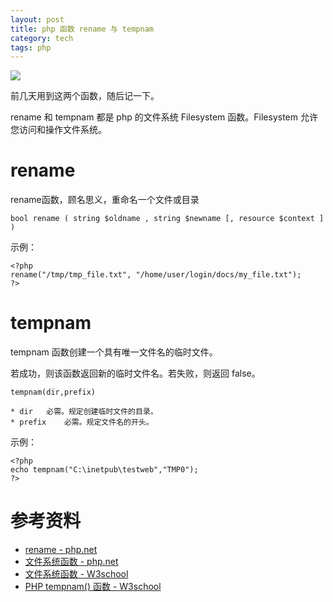 ```yaml
---
layout: post
title: php 函数 rename 与 tempnam
category: tech
tags: php
---
```


![](https://cdn.kelu.org/blog/tags/php.jpg)

前几天用到这两个函数，随后记一下。

rename 和 tempnam 都是 php 的文件系统 Filesystem 函数。Filesystem 允许您访问和操作文件系统。

# rename

rename函数，顾名思义，重命名一个文件或目录

    bool rename ( string $oldname , string $newname [, resource $context ] )
    
示例：

    <?php
    rename("/tmp/tmp_file.txt", "/home/user/login/docs/my_file.txt");
    ?>
    
    
# tempnam

tempnam 函数创建一个具有唯一文件名的临时文件。

若成功，则该函数返回新的临时文件名。若失败，则返回 false。

    tempnam(dir,prefix)
    
    * dir	必需。规定创建临时文件的目录。
    * prefix	必需。规定文件名的开头。

示例：

    <?php
    echo tempnam("C:\inetpub\testweb","TMP0");
    ?> 
    
# 参考资料
    
* [rename - php.net](http://php.net/manual/zh/function.rename.php)
* [文件系统函数 - php.net](http://php.net/manual/zh/ref.filesystem.php)
* [文件系统函数 - W3school](http://www.w3school.com.cn/php/php_ref_filesystem.asp)
* [PHP tempnam() 函数 - W3school](http://www.w3school.com.cn/php/func_filesystem_tempnam.asp)

